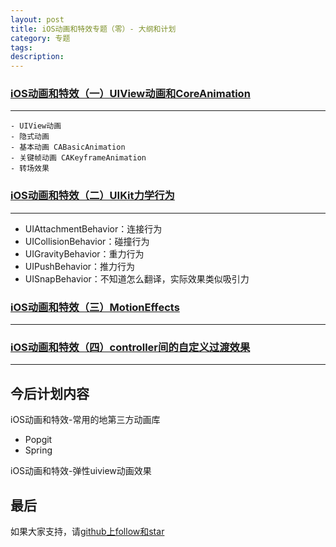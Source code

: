 ```yaml
---
layout: post
title: iOS动画和特效专题（零）- 大纲和计划
category: 专题
tags:
description:
---
```




### [iOS动画和特效（一）UIView动画和CoreAnimation](/2015/10/30/iOS-Animation-UIViewAndCoreAnimation.html)
---
    - UIView动画
    - 隐式动画
    - 基本动画 CABasicAnimation
    - 关键帧动画 CAKeyframeAnimation
    - 转场效果

### [iOS动画和特效（二）UIKit力学行为](/2015/10/30/iOS-UIKit-Dynamics.html)
---
   -   UIAttachmentBehavior：连接行为
   -   UICollisionBehavior：碰撞行为
   -   UIGravityBehavior：重力行为
   -   UIPushBehavior：推力行为
   -   UISnapBehavior：不知道怎么翻译，实际效果类似吸引力

### [iOS动画和特效（三）MotionEffects](/2015/11/01/iOS-MotionEffects.html)
---

### [iOS动画和特效（四）controller间的自定义过渡效果](/2015/11/06/iOS-controller-transitioning.html)
---



## 今后计划内容


iOS动画和特效-常用的地第三方动画库
   -   Popgit
   -   Spring

iOS动画和特效-弹性uiview动画效果

## 最后

如果大家支持，请[github上follow和star](https://github.com/coolnameismy)